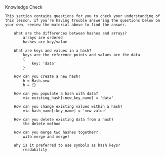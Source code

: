 Knowledge Check

    This section contains questions for you to check your understanding of this lesson. If you’re having trouble answering the questions below on your own, review the material above to find the answer.

        What are the differences between hashes and arrays?
            arrays are ordered 
            hashes are key/value

        What are keys and values in a hash?
            keys are the reference points and values are the data
            {
                key: 'data'
            }

        How can you create a new hash?
            h = Hash.new
            h = {}

        How can you populate a hash with data?
            via existing_hash[:new_key_name] = 'data'

        How can you change existing values within a hash?
            via hash_name[:key_name] = 'new value'

        How can you delete existing data from a hash?
            the delete method

        How can you merge two hashes together?
            with merge and merge!

        Why is it preferred to use symbols as hash keys?  
            readability